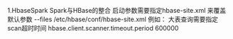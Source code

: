 1.HbaseSpark  Spark与HBase的整合  启动参数需要指定hbase-site.xml 来覆盖默认参数   --files /etc/hbase/conf/hbase-site.xml
例如：
大表查询需要指定 scan超时时间
<property>
        <name>hbase.client.scanner.timeout.period</name>
        <value>600000</value>
 </property>

